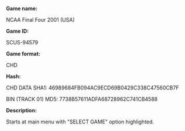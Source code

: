 **Game name:**

NCAA Final Four 2001 (USA)

**Game ID:**

SCUS-94579

**Game format:**

CHD

**Hash:**

CHD DATA SHA1: 46989684FB094AC9ECD69B0429C338C47560CB7F

BIN (TRACK 01) MD5: 7738B57611ADFA68728962C741CB4588

**Description:**

Starts at main menu with "SELECT GAME" option highlighted.